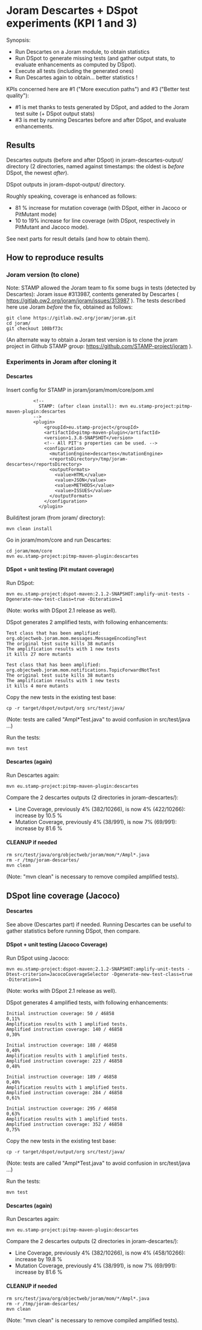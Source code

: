 # Joram Descartes + DSpot experiments (KPI 1 and 3)

Synopsis:
- Run Descartes on a Joram module, to obtain statistics
- Run DSpot to generate missing tests (and gather output stats, to evaluate enhancements as computed by DSpot).
- Execute all tests (including the generated ones)
- Run Descartes again to obtain... better statistics !

KPIs concerned here are #1 ("More execution paths") and #3 ("Better test quality"):
- #1 is met thanks to tests generated by DSpot, and added to the Joram test suite (+ DSpot output stats)
- #3 is met by running Descartes before and after DSpot, and evaluate enhancements.

## Results

Descartes outputs (before and after DSpot) in joram-descartes-output/ directory (2 directories, named against timestamps: the oldest is *before* DSpot, the newest *after*).

DSpot outputs in joram-dspot-output/ directory.

Roughly speaking, coverage is enhanced as follows:
- 81 % increase for mutation coverage (with DSpot, either in Jacoco or PitMutant mode)
- 10 to 19% increase for line coverage (with DSpot, respectively in PitMutant and Jacoco mode).

See next parts for result details (and how to obtain them).

## How to reproduce results

### Joram version (to clone)

Note: STAMP allowed the Joram team to fix some bugs in tests (detected by Descartes): Joram issue #313987, contents generated by Descartes ( https://gitlab.ow2.org/joram/joram/issues/313987 ).
The tests described here use Joram *before* the fix, obtained as follows:

```
git clone https://gitlab.ow2.org/joram/joram.git
cd joram/
git checkout 108bf73c
```
(An alternate way to obtain a Joram test version is to clone the joram project in Github STAMP group: https://github.com/STAMP-project/joram ).

### Experiments in Joram after cloning it

#### Descartes

Insert config for STAMP in joram/joram/mom/core/pom.xml

```
          <!--
            STAMP: (after clean install): mvn eu.stamp-project:pitmp-maven-plugin:descartes
          -->
          <plugin>
              <groupId>eu.stamp-project</groupId>
              <artifactId>pitmp-maven-plugin</artifactId>
              <version>1.3.8-SNAPSHOT</version>
              <!-- All PIT's properties can be used. -->
              <configuration>
                <mutationEngine>descartes</mutationEngine>
                <reportsDirectory>/tmp/joram-descartes</reportsDirectory>
                <outputFormats>
                  <value>HTML</value>
                  <value>JSON</value>
                  <value>METHODS</value>
                  <value>ISSUES</value>
                </outputFormats>
              </configuration>
            </plugin>
```

Build/test joram (from joram/ directory):

```
mvn clean install
```
Go in joram/mom/core and run Descartes:

```
cd joram/mom/core
mvn eu.stamp-project:pitmp-maven-plugin:descartes
```

#### DSpot + unit testing (Pit mutant coverage)

Run DSpot:

```
mvn eu.stamp-project:dspot-maven:2.1.2-SNAPSHOT:amplify-unit-tests -Dgenerate-new-test-class=true -Diteration=1
```
(Note: works with DSpot 2.1 release as well).

DSpot generates 2 amplified tests, with following enhancements:

```
Test class that has been amplified: org.objectweb.joram.mom.messages.MessageEncodingTest
The original test suite kills 38 mutants
The amplification results with 1 new tests
it kills 27 more mutants

Test class that has been amplified: org.objectweb.joram.mom.notifications.TopicForwardNotTest
The original test suite kills 38 mutants
The amplification results with 1 new tests
it kills 4 more mutants

```

Copy the new tests in the existing test base:

```
cp -r target/dspot/output/org src/test/java/
```
(Note: tests are called "Ampl*Test.java" to avoid confusion in src/test/java ...)

Run the tests:

```
mvn test
```

#### Descartes (again)

Run Descartes again:

```
mvn eu.stamp-project:pitmp-maven-plugin:descartes
```

Compare the 2 descartes outputs (2 directories in joram-descartes/):
- Line Coverage, previously 4% (382/10266), is now 4% (422/10266): increase by 10.5 %
- Mutation Coverage, previously 4% (38/991), is now 7% (69/991): increase by 81.6 %

#### CLEANUP if needed

```
rm src/test/java/org/objectweb/joram/mom/*/Ampl*.java
rm -r /tmp/joram-descartes/
mvn clean
```
(Note: "mvn clean" is necessary to remove compiled amplified tests).

## DSpot line coverage (Jacoco)

#### Descartes

See above (Descartes part) if needed. Running Descartes can be useful to gather statistics before running DSpot, then compare.

#### DSpot + unit testing (Jacoco Coverage)

Run DSpot using Jacoco:

```
mvn eu.stamp-project:dspot-maven:2.1.2-SNAPSHOT:amplify-unit-tests -Dtest-criterion=JacocoCoverageSelector -Dgenerate-new-test-class=true -Diteration=1
```
(Note: works with DSpot 2.1 release as well).

DSpot generates 4 amplified tests, with following enhancements:

```
Initial instruction coverage: 50 / 46858
0,11%
Amplification results with 1 amplified tests.
Amplified instruction coverage: 140 / 46858
0,30%

Initial instruction coverage: 188 / 46858
0,40%
Amplification results with 1 amplified tests.
Amplified instruction coverage: 223 / 46858
0,48%

Initial instruction coverage: 189 / 46858
0,40%
Amplification results with 1 amplified tests.
Amplified instruction coverage: 284 / 46858
0,61%

Initial instruction coverage: 295 / 46858
0,63%
Amplification results with 1 amplified tests.
Amplified instruction coverage: 352 / 46858
0,75%
```

Copy the new tests in the existing test base:

```
cp -r target/dspot/output/org src/test/java/
```
(Note: tests are called "Ampl*Test.java" to avoid confusion in src/test/java ...)

Run the tests:

```
mvn test
```

#### Descartes (again)

Run Descartes again:

```
mvn eu.stamp-project:pitmp-maven-plugin:descartes
```

Compare the 2 descartes outputs (2 directories in joram-descartes/):
- Line Coverage, previously 4% (382/10266), is now 4% (458/10266): increase by 19.8 %
- Mutation Coverage, previously 4% (38/991), is now 7% (69/991): increase by 81.6 %

#### CLEANUP if needed

```
rm src/test/java/org/objectweb/joram/mom/*/Ampl*.java
rm -r /tmp/joram-descartes/
mvn clean
```
(Note: "mvn clean" is necessary to remove compiled amplified tests).

